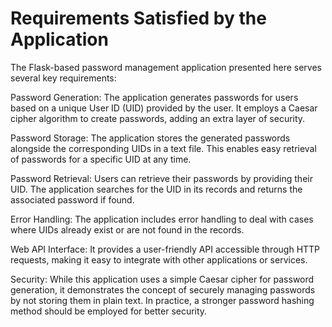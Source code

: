 # Requirements Satisfied by the Application

The Flask-based password management application presented here serves several key requirements:

Password Generation: The application generates passwords for users based on a unique User ID (UID) provided by the user. It employs a Caesar cipher algorithm to create passwords, adding an extra layer of security.

Password Storage: The application stores the generated passwords alongside the corresponding UIDs in a text file. This enables easy retrieval of passwords for a specific UID at any time.

Password Retrieval: Users can retrieve their passwords by providing their UID. The application searches for the UID in its records and returns the associated password if found.

Error Handling: The application includes error handling to deal with cases where UIDs already exist or are not found in the records.

Web API Interface: It provides a user-friendly API accessible through HTTP requests, making it easy to integrate with other applications or services.

Security: While this application uses a simple Caesar cipher for password generation, it demonstrates the concept of securely managing passwords by not storing them in plain text. In practice, a stronger password hashing method should be employed for better security.
